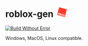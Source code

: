 # roblox-gen ![RBXG](rbxgsmall.png)
[![Build Without Error](https://github.com/l-iquid/roblox-gen/actions/workflows/makefile.yml/badge.svg)](https://github.com/l-iquid/roblox-gen/actions/workflows/makefile.yml)

Windows, MacOS, Linux compatible.